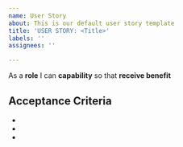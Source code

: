 ```yaml
---
name: User Story
about: This is our default user story template
title: 'USER STORY: <Title>'
labels: ''
assignees: ''

---
```


As a **role** I can **capability** so that **receive benefit**

## Acceptance Criteria

*
*
*
